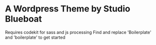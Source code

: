 # A Wordpress Theme by Studio Blueboat

Requires codekit for sass and js processing
Find and replace 'Boilerplate' and 'boilerplate' to get started